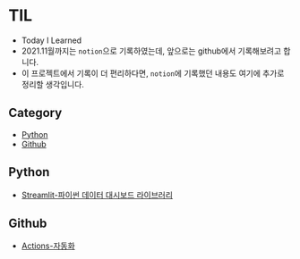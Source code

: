 # TIL

-   Today I Learned
-   2021.11월까지는 `notion`으로 기록하였는데, 앞으로는 github에서 기록해보려고 합니다.
-   이 프로젝트에서 기록이 더 편리하다면, `notion`에 기록했던 내용도 여기에 추가로 정리할 생각입니다.

## Category

-   [Python](#python)
-   [Github](#github)

## Python

-   [Streamlit-파이썬 데이터 대시보드 라이브러리](./python/Streamlit-파이썬-데이터-대시보드-라이브러리.md)

## Github

-   [Actions-자동화](./github/Actions-자동화.md)
